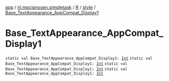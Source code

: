 [app](../../../index.md) / [nl.mpcjanssen.simpletask](../../index.md) / [R](../index.md) / [style](index.md) / [Base_TextAppearance_AppCompat_Display1](.)

# Base_TextAppearance_AppCompat_Display1

`static val Base_TextAppearance_AppCompat_Display1: `[`Int`](https://kotlinlang.org/api/latest/jvm/stdlib/kotlin/-int/index.html)
`static val Base_TextAppearance_AppCompat_Display1: `[`Int`](https://kotlinlang.org/api/latest/jvm/stdlib/kotlin/-int/index.html)
`static val Base_TextAppearance_AppCompat_Display1: `[`Int`](https://kotlinlang.org/api/latest/jvm/stdlib/kotlin/-int/index.html)
`static val Base_TextAppearance_AppCompat_Display1: `[`Int`](https://kotlinlang.org/api/latest/jvm/stdlib/kotlin/-int/index.html)